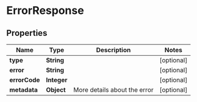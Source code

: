 

# ErrorResponse


## Properties

Name | Type | Description | Notes
------------ | ------------- | ------------- | -------------
**type** | **String** |  |  [optional]
**error** | **String** |  |  [optional]
**errorCode** | **Integer** |  |  [optional]
**metadata** | **Object** | More details about the error |  [optional]



